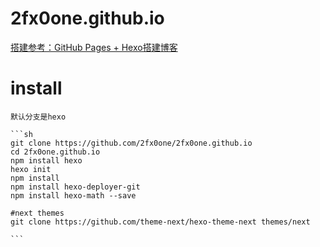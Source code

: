 # 2fx0one.github.io
[搭建参考：GitHub Pages + Hexo搭建博客](http://crazymilk.github.io)

# install
    默认分支是hexo
    
    ```sh
    git clone https://github.com/2fx0one/2fx0one.github.io
    cd 2fx0one.github.io
    npm install hexo
    hexo init
    npm install
    npm install hexo-deployer-git
    npm install hexo-math --save

    #next themes
    git clone https://github.com/theme-next/hexo-theme-next themes/next
    
    ```


